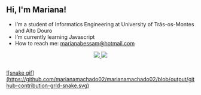 ## Hi, I'm Mariana!

-  I’m a student of Informatics Engineering at University of Trás-os-Montes and Alto Douro
-  I’m currently learning Javascript
-  How to reach me: marianabessam@hotmail.com

<div align="center">
  <a href="https://github.com/marianamachado02">
  <img height="130px" src="https://github-readme-stats.vercel.app/api?username=marianamachado02&show_icons=true&theme=nightowl&include_all_commits=true&count_private=true"/>
  <img height="130px" src="https://github-readme-stats.vercel.app/api/top-langs/?username=marianamachado02&layout=compact&langs_count=7&theme=nightowl"/>
</div>
  
##

<div>
  ![snake gif](https://github.com/marianamachado02/marianamachado02/blob/output/github-contribution-grid-snake.svg)
</div>
